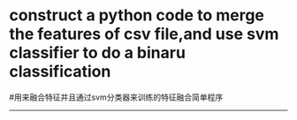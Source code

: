 # construct a python code to merge the features of csv file,and use svm classifier to do a binaru classification
#用来融合特征并且通过svm分类器来训练的特征融合简单程序
****
